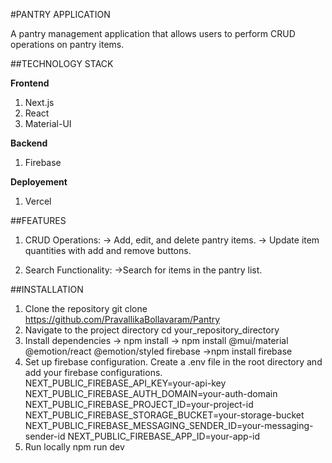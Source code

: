 #PANTRY APPLICATION  

A pantry management application that allows users to perform CRUD operations on pantry items. 

##TECHNOLOGY STACK

**Frontend**
1. Next.js
2. React
3. Material-UI
   
**Backend**
1. Firebase

   
**Deployement**
1. Vercel

##FEATURES
1. CRUD Operations:
    -> Add, edit, and delete pantry items.
    -> Update item quantities with add and remove buttons.

2. Search Functionality:
    ->Search for items in the pantry list.

##INSTALLATION
1. Clone the repository
   git clone https://github.com/PravallikaBollavaram/Pantry
2. Navigate to the project directory
   cd your_repository_directory
3. Install dependencies
   -> npm install
   -> npm install @mui/material @emotion/react @emotion/styled firebase
   ->npm install firebase
4. Set up firebase configuration.
   Create a .env file in the root directory and add your firebase configurations.
    NEXT_PUBLIC_FIREBASE_API_KEY=your-api-key
    NEXT_PUBLIC_FIREBASE_AUTH_DOMAIN=your-auth-domain
    NEXT_PUBLIC_FIREBASE_PROJECT_ID=your-project-id
    NEXT_PUBLIC_FIREBASE_STORAGE_BUCKET=your-storage-bucket
    NEXT_PUBLIC_FIREBASE_MESSAGING_SENDER_ID=your-messaging-sender-id
    NEXT_PUBLIC_FIREBASE_APP_ID=your-app-id
5. Run locally
   npm run dev
